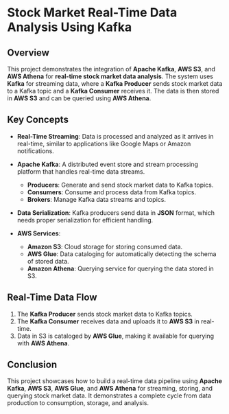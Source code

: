 # Stock Market Real-Time Data Analysis Using Kafka

## Overview
This project demonstrates the integration of **Apache Kafka**, **AWS S3**, and **AWS Athena** for **real-time stock market data analysis**. The system uses **Kafka** for streaming data, where a **Kafka Producer** sends stock market data to a Kafka topic and a **Kafka Consumer** receives it. The data is then stored in **AWS S3** and can be queried using **AWS Athena**.

## Key Concepts
- **Real-Time Streaming**: Data is processed and analyzed as it arrives in real-time, similar to applications like Google Maps or Amazon notifications.
- **Apache Kafka**: A distributed event store and stream processing platform that handles real-time data streams.
  - **Producers**: Generate and send stock market data to Kafka topics.
  - **Consumers**: Consume and process data from Kafka topics.
  - **Brokers**: Manage Kafka data streams and topics.

- **Data Serialization**: Kafka producers send data in **JSON** format, which needs proper serialization for efficient handling.

- **AWS Services**:
  - **Amazon S3**: Cloud storage for storing consumed data.
  - **AWS Glue**: Data cataloging for automatically detecting the schema of stored data.
  - **Amazon Athena**: Querying service for querying the data stored in S3.

## Real-Time Data Flow
1. The **Kafka Producer** sends stock market data to Kafka topics.
2. The **Kafka Consumer** receives data and uploads it to **AWS S3** in real-time.
3. Data in S3 is cataloged by **AWS Glue**, making it available for querying with **AWS Athena**.

## Conclusion
This project showcases how to build a real-time data pipeline using **Apache Kafka**, **AWS S3**, **AWS Glue**, and **AWS Athena** for streaming, storing, and querying stock market data. It demonstrates a complete cycle from data production to consumption, storage, and analysis.
